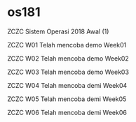 # os181
ZCZC Sistem Operasi 2018 Awal (1)

ZCZC W01 Telah mencoba demo Week01

ZCZC W02 Telah mencoba demo Week02

ZCZC W03 Telah mencoba demo Week03

ZCZC W04 Telah mencoba demi Week04

ZCZC W05 Telah mencoba demi Week05

ZCZC W06 Telah mencoba demi Week06
